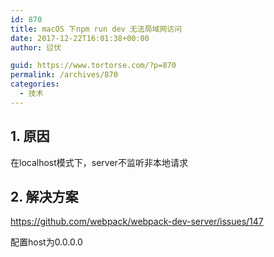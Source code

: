 ```yaml
---
id: 870
title: macOS 下npm run dev 无法局域网访问
date: 2017-12-22T16:01:38+00:00
author: 愆伏

guid: https://www.tortorse.com/?p=870
permalink: /archives/870
categories:
  - 技术
---
```

## 1. 原因

在localhost模式下，server不监听非本地请求

## 2. 解决方案

<https://github.com/webpack/webpack-dev-server/issues/147>

配置host为0.0.0.0
